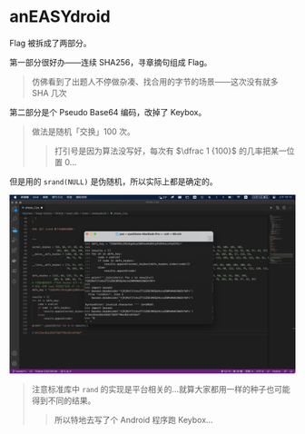 # anEASYdroid

Flag 被拆成了两部分。

第一部分很好办——连续 SHA256，寻章摘句组成 Flag。

> 仿佛看到了出题人不停做杂凑、找合用的字节的场景——这次没有就多 SHA 几次

第二部分是个 Pseudo Base64 编码，改掉了 Keybox。

> 做法是随机「交换」100 次。
>
> > 打引号是因为算法没写好，每次有 $\dfrac 1 {100}$ 的几率把某一位置 0…

但是用的 `srand(NULL)` 是伪随机，所以实际上都是确定的。

![done](notes.assets/done.png)

> 注意标准库中 `rand` 的实现是平台相关的…就算大家都用一样的种子也可能得到不同的结果。
>
> > 所以特地去写了个 Android 程序跑 Keybox…

